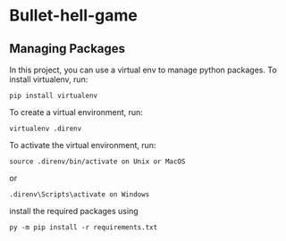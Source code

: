 # Bullet-hell-game

## Managing Packages

In this project, you can use a virtual env to manage python packages. To install virtualenv, run:

    pip install virtualenv

To create a virtual environment, run:

    virtualenv .direnv

To activate the virtual environment, run:

    source .direnv/bin/activate on Unix or MacOS

or

    .direnv\Scripts\activate on Windows

install the required packages using 

    py -m pip install -r requirements.txt
